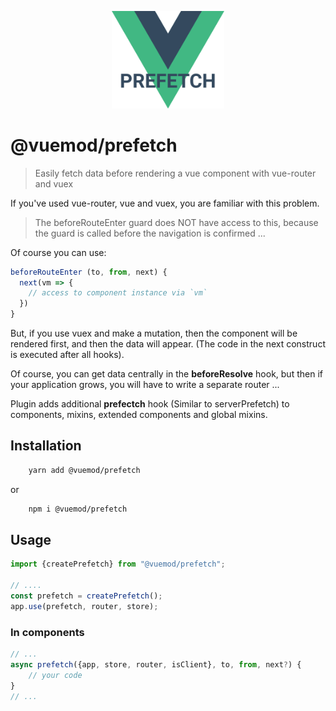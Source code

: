 <p align="center">
  <a href="https://github.com/webigorkiev/prefetch" target="_blank" rel="noopener noreferrer">
    <img width="180" src="https://github.com/webigorkiev/prefetch/blob/master/logo.svg" alt="@vuemod/prefetch logo">
  </a>
</p>

# @vuemod/prefetch
> Easily fetch data before rendering a vue component with vue-router and vuex

If you've used vue-router, vue and vuex, you are familiar with this problem.

> The beforeRouteEnter guard does NOT have access to this, because the guard is called before the navigation is confirmed ...

Of course you can use:
```typescript
beforeRouteEnter (to, from, next) {
  next(vm => {
    // access to component instance via `vm`
  })
}
```

But, if you use vuex and make a mutation, then the component will be rendered first, 
and then the data will appear. (The code in the next construct is executed after all hooks).

Of course, you can get data centrally in the **beforeResolve** hook, but then if your application grows, you will have to write a separate router ...

Plugin adds additional **prefectch** hook (Similar to serverPrefetch) to components, mixins, extended components and global mixins.

## Installation

```bash
    yarn add @vuemod/prefetch
```
or
```bash
    npm i @vuemod/prefetch
```

## Usage

```typescript
import {createPrefetch} from "@vuemod/prefetch";

// ....
const prefetch = createPrefetch();
app.use(prefetch, router, store);

```

### In components

```typescript
// ...
async prefetch({app, store, router, isClient}, to, from, next?) {
    // your code
}
// ...
```